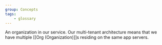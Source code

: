```yaml
---
group: Concepts
tags:
    - glossary
---
```

An organization in our service. Our multi-tenant architecture means that we have multiple [[Org (Organization)]]s residing on the same app servers.